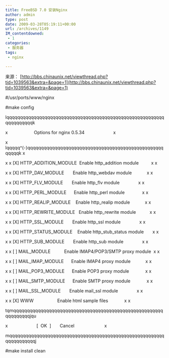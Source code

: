 ```yaml
---
title: FreeBSD 7.0 安装Nginx
author: admin
type: post
date: 2009-03-28T05:19:11+00:00
url: /archives/1149
IM_contentdowned:
 - 1
categories:
 - 服务器
tags:
 - nginx

---
```

来源： [http://bbs.chinaunix.net/viewthread.php?tid=1039563&extra=&page=1](http://bbs.chinaunix.net/viewthread.php?tid=1039563&extra=&page=1)

#/usr/ports/www/nginx

#make config

lqqqqqqqqqqqqqqqqqqqqqqqqqqqqqqqqqqqqqqqqqqqqqqqqqqqqqqqqqqqqqqqqqqqqk

x                     Options for nginx 0.5.34                       x

x lqqqqq^(-)qqqqqqqqqqqqqqqqqqqqqqqqqqqqqqqqqqqqqqqqqqqqqqqqqqqqqqqk x

x x [X] HTTP_ADDITION_MODULE  Enable http_addition module          x x

x x [X] HTTP_DAV_MODULE       Enable http_webdav module            x x

x x [X] HTTP_FLV_MODULE       Enable http_flv module               x x

x x [X] HTTP_PERL_MODULE      Enable http_perl module              x x

x x [X] HTTP_REALIP_MODULE    Enable http_realip module            x x

x x [X] HTTP_REWRITE_MODULE   Enable http_rewrite module           x x

x x [X] HTTP_SSL_MODULE       Enable http_ssl module               x x

x x [X] HTTP_STATUS_MODULE    Enable http_stub_status module       x x

x x [X] HTTP_SUB_MODULE       Enable http_sub module               x x

x x [ ] MAIL_MODULE           Enable IMAP4/POP3/SMTP proxy module  x x

x x [ ] MAIL_IMAP_MODULE      Enable IMAP4 proxy module            x x

x x [ ] MAIL_POP3_MODULE      Enable POP3 proxy module             x x

x x [ ] MAIL_SMTP_MODULE      Enable SMTP proxy module             x x

x x [ ] MAIL_SSL_MODULE       Enable mail_ssl module               x x

x x [X] WWW                   Enable html sample files             x x

tqmqqqqqqqqqqqqqqqqqqqqqqqqqqqqqqqqqqqqqqqqqqqqqqqqqqqqqqqqqqqqqqqqjqu

x                       [  OK  ]       Cancel                        x

mqqqqqqqqqqqqqqqqqqqqqqqqqqqqqqqqqqqqqqqqqqqqqqqqqqqqqqqqqqqqqqqqqqqqj

#make install clean
